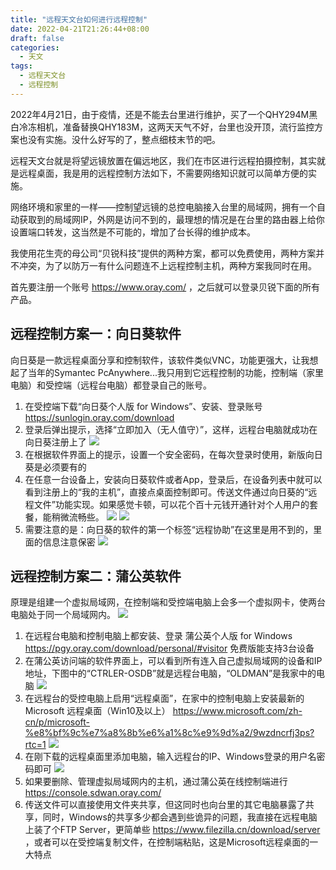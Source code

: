 ```yaml
---
title: "远程天文台如何进行远程控制"
date: 2022-04-21T21:26:44+08:00
draft: false
categories:
  - 天文
tags:
  - 远程天文台
  - 远程控制
---
```

2022年4月21日，由于疫情，还是不能去台里进行维护，买了一个QHY294M黑白冷冻相机，准备替换QHY183M，这两天天气不好，台里也没开顶，流行监控方案也没有实施。没什么好写的了，整点细枝末节的吧。

远程天文台就是将望远镜放置在偏远地区，我们在市区进行远程拍摄控制，其实就是远程桌面，我是用的远程控制方法如下，不需要网络知识就可以简单方便的实施。
<!--more-->
网络环境和家里的一样——控制望远镜的总控电脑接入台里的局域网，拥有一个自动获取到的局域网IP，外网是访问不到的，最理想的情况是在台里的路由器上给你设置端口转发，这当然是不可能的，增加了台长得的维护成本。

我使用花生壳的母公司“贝锐科技”提供的两种方案，都可以免费使用，两种方案并不冲突，为了以防万一有什么问题连不上远程控制主机，两种方案我同时在用。

首先要注册一个账号 https://www.oray.com/ ，之后就可以登录贝锐下面的所有产品。

## 远程控制方案一：向日葵软件
向日葵是一款远程桌面分享和控制软件，该软件类似VNC，功能更强大，让我想起了当年的Symantec  PcAnywhere...我只用到它远程控制的功能，控制端（家里电脑）和受控端（远程台电脑）都登录自己的账号。

1. 在受控端下载“向日葵个人版 for Windows”、安装、登录账号 https://sunlogin.oray.com/download
2. 登录后弹出提示，选择“立即加入（无人值守）”，这样，远程台电脑就成功在向日葵注册上了
   ![](https://oldmanblog.oss-cn-guangzhou.aliyuncs.com/blog/向日葵2.PNG)
3. 在根据软件界面上的提示，设置一个安全密码，在每次登录时使用，新版向日葵是必须要有的
4. 在任意一台设备上，安装向日葵软件或者App，登录后，在设备列表中就可以看到注册上的“我的主机”，直接点桌面控制即可。传送文件通过向日葵的“远程文件”功能实现。如果感觉卡顿，可以花个百十元钱开通针对个人用户的套餐，能稍微流畅些。
   ![](https://oldmanblog.oss-cn-guangzhou.aliyuncs.com/blog/向日葵1.PNG)
   ![](https://oldmanblog.oss-cn-guangzhou.aliyuncs.com/blog/向日葵3.jpg)
5. 需要注意的是：向日葵的软件的第一个标签“远程协助”在这里是用不到的，里面的信息注意保密
   ![](https://oldmanblog.oss-cn-guangzhou.aliyuncs.com/blog/向日葵4.PNG)

## 远程控制方案二：蒲公英软件
原理是组建一个虚拟局域网，在控制端和受控端电脑上会多一个虚拟网卡，使两台电脑处于同一个局域网内。
![](https://oldmanblog.oss-cn-guangzhou.aliyuncs.com/blog/蒲公英3.PNG)

1. 在远程台电脑和控制电脑上都安装、登录 蒲公英个人版 for Windows https://pgy.oray.com/download/personal/#visitor  免费版能支持3台设备
2. 在蒲公英访问端的软件界面上，可以看到所有连入自己虚拟局域网的设备和IP地址，下图中的“CTRLER-OSDB”就是远程台电脑，“OLDMAN”是我家中的电脑
  ![](https://oldmanblog.oss-cn-guangzhou.aliyuncs.com/blog/蒲公英1.PNG)
3. 在远程台的受控电脑上启用“远程桌面”，在家中的控制电脑上安装最新的 Microsoft 远程桌面（Win10及以上） https://www.microsoft.com/zh-cn/p/microsoft-%e8%bf%9c%e7%a8%8b%e6%a1%8c%e9%9d%a2/9wzdncrfj3ps?rtc=1
  ![](https://oldmanblog.oss-cn-guangzhou.aliyuncs.com/blog/蒲公英4.PNG)
4. 在刚下载的远程桌面里添加电脑，输入远程台的IP、Windows登录的用户名密码即可
   ![](https://oldmanblog.oss-cn-guangzhou.aliyuncs.com/blog/蒲公英5.PNG)
5. 如果要删除、管理虚拟局域网内的主机，通过蒲公英在线控制端进行 https://console.sdwan.oray.com/
6. 传送文件可以直接使用文件夹共享，但这同时也向台里的其它电脑暴露了共享，同时，Windows的共享多少都会遇到些诡异的问题，我直接在远程电脑上装了个FTP Server，更简单些 https://www.filezilla.cn/download/server ，或者可以在受控端复制文件，在控制端粘贴，这是Microsoft远程桌面的一大特点
